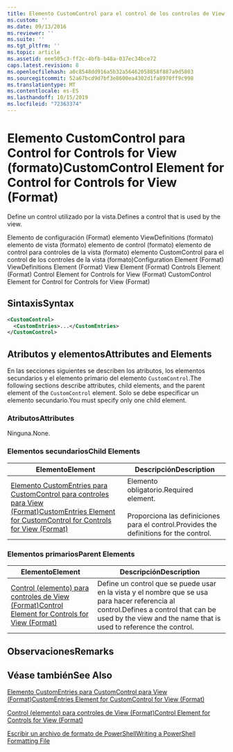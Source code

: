 ```yaml
---
title: Elemento CustomControl para el control de los controles de View (Format) | Microsoft Docs
ms.custom: ''
ms.date: 09/13/2016
ms.reviewer: ''
ms.suite: ''
ms.tgt_pltfrm: ''
ms.topic: article
ms.assetid: eee505c3-ff2c-4bfb-b48a-037ec34bce72
caps.latest.revision: 8
ms.openlocfilehash: a0c8548dd916a5b32a56462058858f887a9d5803
ms.sourcegitcommit: 52a67bcd9d7bf3e8600ea4302d1fa8970ff9c998
ms.translationtype: MT
ms.contentlocale: es-ES
ms.lasthandoff: 10/15/2019
ms.locfileid: "72363374"
---
```

# <a name="customcontrol-element-for-control-for-controls-for-view-format"></a><span data-ttu-id="8c6af-102">Elemento CustomControl para Control for Controls for View (formato)</span><span class="sxs-lookup"><span data-stu-id="8c6af-102">CustomControl Element for Control for Controls for View (Format)</span></span>

<span data-ttu-id="8c6af-103">Define un control utilizado por la vista.</span><span class="sxs-lookup"><span data-stu-id="8c6af-103">Defines a control that is used by the view.</span></span>

<span data-ttu-id="8c6af-104">Elemento de configuración (Format) elemento ViewDefinitions (formato) elemento de vista (formato) elemento de control (formato) elemento de control para controles de la vista (formato) elemento CustomControl para el control de los controles de la vista (formato)</span><span class="sxs-lookup"><span data-stu-id="8c6af-104">Configuration Element (Format) ViewDefinitions Element (Format) View Element (Format) Controls Element (Format) Control Element for Controls for View (Format) CustomControl Element for Control for Controls for View (Format)</span></span>

## <a name="syntax"></a><span data-ttu-id="8c6af-105">Sintaxis</span><span class="sxs-lookup"><span data-stu-id="8c6af-105">Syntax</span></span>

```xml
<CustomControl>
  <CustomEntries>...</CustomEntries>
</CustomControl>
```

## <a name="attributes-and-elements"></a><span data-ttu-id="8c6af-106">Atributos y elementos</span><span class="sxs-lookup"><span data-stu-id="8c6af-106">Attributes and Elements</span></span>

<span data-ttu-id="8c6af-107">En las secciones siguientes se describen los atributos, los elementos secundarios y el elemento primario del elemento `CustomControl`.</span><span class="sxs-lookup"><span data-stu-id="8c6af-107">The following sections describe attributes, child elements, and the parent element of the `CustomControl` element.</span></span> <span data-ttu-id="8c6af-108">Solo se debe especificar un elemento secundario.</span><span class="sxs-lookup"><span data-stu-id="8c6af-108">You must specify only one child element.</span></span>

### <a name="attributes"></a><span data-ttu-id="8c6af-109">Atributos</span><span class="sxs-lookup"><span data-stu-id="8c6af-109">Attributes</span></span>

<span data-ttu-id="8c6af-110">Ninguna.</span><span class="sxs-lookup"><span data-stu-id="8c6af-110">None.</span></span>

### <a name="child-elements"></a><span data-ttu-id="8c6af-111">Elementos secundarios</span><span class="sxs-lookup"><span data-stu-id="8c6af-111">Child Elements</span></span>

|<span data-ttu-id="8c6af-112">Elemento</span><span class="sxs-lookup"><span data-stu-id="8c6af-112">Element</span></span>|<span data-ttu-id="8c6af-113">Descripción</span><span class="sxs-lookup"><span data-stu-id="8c6af-113">Description</span></span>|
|-------------|-----------------|
|[<span data-ttu-id="8c6af-114">Elemento CustomEntries para CustomControl para controles para View (Format)</span><span class="sxs-lookup"><span data-stu-id="8c6af-114">CustomEntries Element for CustomControl for Controls for View (Format)</span></span>](./customentries-element-for-customcontrol-for-controls-for-view-format.md)|<span data-ttu-id="8c6af-115">Elemento obligatorio.</span><span class="sxs-lookup"><span data-stu-id="8c6af-115">Required element.</span></span><br /><br /> <span data-ttu-id="8c6af-116">Proporciona las definiciones para el control.</span><span class="sxs-lookup"><span data-stu-id="8c6af-116">Provides the definitions for the control.</span></span>|

### <a name="parent-elements"></a><span data-ttu-id="8c6af-117">Elementos primarios</span><span class="sxs-lookup"><span data-stu-id="8c6af-117">Parent Elements</span></span>

|<span data-ttu-id="8c6af-118">Elemento</span><span class="sxs-lookup"><span data-stu-id="8c6af-118">Element</span></span>|<span data-ttu-id="8c6af-119">Descripción</span><span class="sxs-lookup"><span data-stu-id="8c6af-119">Description</span></span>|
|-------------|-----------------|
|[<span data-ttu-id="8c6af-120">Control (elemento) para controles de View (Format)</span><span class="sxs-lookup"><span data-stu-id="8c6af-120">Control Element for Controls for View (Format)</span></span>](./control-element-for-controls-for-view-format.md)|<span data-ttu-id="8c6af-121">Define un control que se puede usar en la vista y el nombre que se usa para hacer referencia al control.</span><span class="sxs-lookup"><span data-stu-id="8c6af-121">Defines a control that can be used by the view and the name that is used to reference the control.</span></span>|

## <a name="remarks"></a><span data-ttu-id="8c6af-122">Observaciones</span><span class="sxs-lookup"><span data-stu-id="8c6af-122">Remarks</span></span>

## <a name="see-also"></a><span data-ttu-id="8c6af-123">Véase también</span><span class="sxs-lookup"><span data-stu-id="8c6af-123">See Also</span></span>

[<span data-ttu-id="8c6af-124">Elemento CustomEntries para CustomControl para View (Format)</span><span class="sxs-lookup"><span data-stu-id="8c6af-124">CustomEntries Element for CustomControl for View (Format)</span></span>](./customentries-element-for-customcontrol-for-controls-for-configuration-format.md)

[<span data-ttu-id="8c6af-125">Control (elemento) para controles de View (Format)</span><span class="sxs-lookup"><span data-stu-id="8c6af-125">Control Element for Controls for View (Format)</span></span>](./control-element-for-controls-for-view-format.md)

[<span data-ttu-id="8c6af-126">Escribir un archivo de formato de PowerShell</span><span class="sxs-lookup"><span data-stu-id="8c6af-126">Writing a PowerShell Formatting File</span></span>](./writing-a-powershell-formatting-file.md)
